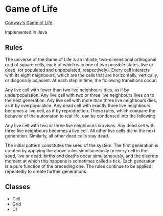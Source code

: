 # Game of Life

[Conway's Game of Life](https://en.wikipedia.org/wiki/Conway%27s_Game_of_Life)

Implemented in Java

## Rules

The universe of the Game of Life is an infinite, 
two-dimensional orthogonal grid of square cells, 
each of which is in one of two possible states, 
live or dead, (or populated and unpopulated, respectively). 
Every cell interacts with its eight neighbours, 
which are the cells that are horizontally, vertically, 
or diagonally adjacent. At each step in time, the following transitions occur:

Any live cell with fewer than two live neighbours dies, as if by underpopulation.
Any live cell with two or three live neighbours lives on to the next generation.
Any live cell with more than three live neighbours dies, as if by overpopulation.
Any dead cell with exactly three live neighbours becomes a live cell, as if by reproduction.
These rules, which compare the behavior of the automaton to real life, can be condensed into the following:

Any live cell with two or three live neighbours survives.
Any dead cell with three live neighbours becomes a live cell.
All other live cells die in the next generation. Similarly, all other dead cells stay dead.

The initial pattern constitutes the seed of the system. 
The first generation is created by applying the above rules simultaneously to every cell in the seed, 
live or dead; births and deaths occur simultaneously, 
and the discrete moment at which this happens is sometimes called a tick.
Each generation is a pure function of the preceding one. 
The rules continue to be applied repeatedly to create further generations.

## Classes

- Cell
- Grid
- UI